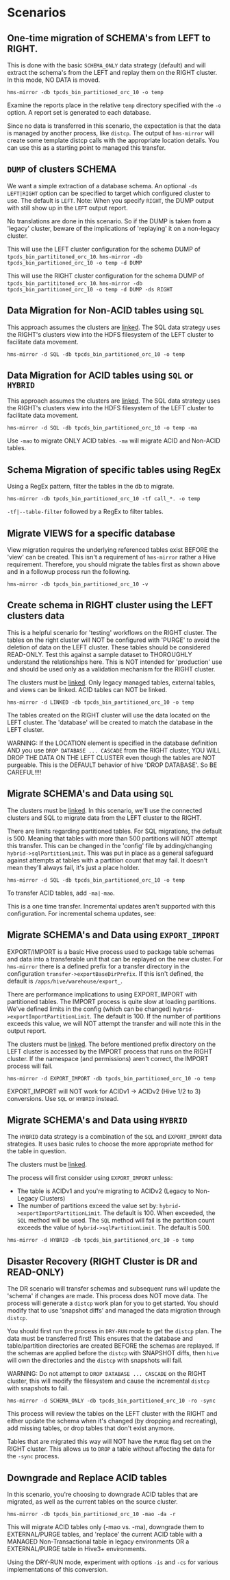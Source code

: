 # Scenarios

## One-time migration of SCHEMA's from LEFT to RIGHT.

This is done with the basic `SCHEMA_ONLY` data strategy (default) and will extract the schema's from the LEFT and replay them on the RIGHT cluster.  In this mode, NO DATA is moved.

`hms-mirror -db tpcds_bin_partitioned_orc_10 -o temp`

Examine the reports place in the relative `temp` directory specified with the `-o` option. A report set is generated to each database.

Since no data is transferred in this scenario, the expectation is that the data is managed by another process, like `distcp`.  The output of `hms-mirror` will create some template distcp calls with the appropriate location details.  You can use this as a starting point to managed this transfer.

## `DUMP` of clusters SCHEMA

We want a simple extraction of a database schema.  An optional `-ds LEFT|RIGHT` option can be specified to target which configured cluster to use.  The default is `LEFT`.  Note: When you specify `RIGHT`, the DUMP output with still show up in the `LEFT` output report.

No translations are done in this scenario.  So if the DUMP is taken from a 'legacy' cluster, beware of the implications of 'replaying' it on a non-legacy cluster.

This will use the LEFT cluster configuration for the schema DUMP of `tpcds_bin_partititoned_orc_10`.
`hms-mirror -db tpcds_bin_partitioned_orc_10 -o temp -d DUMP`

This will use the RIGHT cluster configuration for the schema DUMP of `tpcds_bin_partititoned_orc_10`.
`hms-mirror -db tpcds_bin_partitioned_orc_10 -o temp -d DUMP -ds RIGHT`

## Data Migration for Non-ACID tables using `SQL`

This approach assumes the clusters are [linked](Linking-Cluster-Storage-Layers.md).  The SQL data strategy uses the RIGHT's clusters view into the HDFS filesystem of the LEFT cluster to facilitate data movement.

`hms-mirror -d SQL -db tpcds_bin_partitioned_orc_10 -o temp`

## Data Migration for ACID tables using `SQL` or `HYBRID`

This approach assumes the clusters are [linked](Linking-Cluster-Storage-Layers.md).  The SQL data strategy uses the RIGHT's clusters view into the HDFS filesystem of the LEFT cluster to facilitate data movement.

`hms-mirror -d SQL -db tpcds_bin_partitioned_orc_10 -o temp -ma`

Use `-mao` to migrate ONLY ACID tables.  `-ma` will migrate ACID and Non-ACID tables.

## Schema Migration of specific tables using RegEx

Using a RegEx pattern, filter the tables in the db to migrate.

`hms-mirror -db tpcds_bin_partitioned_orc_10 -tf call_*. -o temp`

`-tf|--table-filter` followed by a RegEx to filter tables.

## Migrate VIEWS for a specific database

View migration requires the underlying referenced tables exist BEFORE the 'view' can be created.  This isn't a requirement of `hms-mirror` rather a Hive requirement.  Therefore, you should migrate the tables first as shown above and in a followup process run the following.

`hms-mirror -db tpcds_bin_partitioned_orc_10 -v`

## Create schema in RIGHT cluster using the LEFT clusters data

This is a helpful scenario for 'testing' workflows on the RIGHT cluster.  The tables on the right cluster will NOT be configured with 'PURGE' to avoid the deletion of data on the LEFT cluster.  These tables should be considered READ-ONLY.  Test this against a sample dataset to THOROUGHLY understand the relationships here.  This is NOT intended for 'production' use and should be used only as a validation mechanism for the RIGHT cluster.

The clusters must be [linked](Linking-Cluster-Storage-Layers.md).  Only legacy managed tables, external tables, and views can be linked.  ACID tables can NOT be linked.

`hms-mirror -d LINKED -db tpcds_bin_partitioned_orc_10 -o temp`

The tables created on the RIGHT cluster will use the data located on the LEFT cluster.  The 'database' will be created to match the database in the LEFT cluster.

WARNING:  If the LOCATION element is specified in the database definition AND you use `DROP DATABASE ... CASCADE` from the RIGHT cluster, YOU WILL DROP THE DATA ON THE LEFT CLUSTER even though the tables are NOT purgeable.  This is the DEFAULT behavior of hive 'DROP DATABASE'.  So BE CAREFUL!!!!

## Migrate SCHEMA's and Data using `SQL`

The clusters must be [linked](Linking-Cluster-Storage-Layers.md).  In this scenario, we'll use the connected clusters and SQL to migrate data from the LEFT cluster to the RIGHT.

There are limits regarding partitioned tables.  For SQL migrations, the default is 500.  Meaning that tables with more than 500 partitions will NOT attempt this transfer.  This can be changed in the 'config' file by adding/changing `hybrid->sqlPartitionLimit`.  This was put in place as a general safeguard against attempts at tables with a partition count that may fail.  It doesn't mean they'll always fail, it's just a place holder.

`hms-mirror -d SQL -db tpcds_bin_partitioned_orc_10 -o temp`

To transfer ACID tables, add `-ma|-mao`.

This is a one time transfer.  Incremental updates aren't supported with this configuration.  For incremental schema updates, see:

## Migrate SCHEMA's and Data using `EXPORT_IMPORT`

EXPORT/IMPORT is a basic Hive process used to package table schemas and data into a transferable unit that can be replayed on the new cluster.  For `hms-mirror` there is a defined prefix for a transfer directory in the configuration `transfer->exportBaseDirPrefix`.  If this isn't defined, the default is `/apps/hive/warehouse/export_`.

There are performance implications to using EXPORT_IMPORT with partitioned tables.  The IMPORT process is quite slow at loading partitions.  We've defined limits in the config (which can be changed) `hybrid->exportImportPartitionLimit`.  The default is 100.  If the number of partitions exceeds this value, we will NOT attempt the transfer and will note this in the output report.

The clusters must be [linked](Linking-Cluster-Storage-Layers.md).  The before mentioned prefix directory on the LEFT cluster is accessed by the IMPORT process that runs on the RIGHT cluster.  If the namespace (and permissions) aren't correct, the IMPORT process will fail.

`hms-mirror -d EXPORT_IMPORT -db tpcds_bin_partitioned_orc_10 -o temp`

EXPORT_IMPORT will NOT work for ACIDv1 -> ACIDv2 (Hive 1/2 to 3) conversions.  Use `SQL` or `HYBRID` instead.

## Migrate SCHEMA's and Data using `HYBRID`

The `HYBRID` data strategy is a combination of the `SQL` and `EXPORT_IMPORT` data strategies.  It uses basic rules to choose the more appropriate method for the table in question.

The clusters must be [linked](Linking-Cluster-Storage-Layers.md).

The process will first consider using `EXPORT_IMPORT` unless:
- The table is ACIDv1 and you're migrating to ACIDv2 (Legacy to Non-Legacy Clusters)
- The number of partitions exceed the value set by: `hybrid->exportImportPartitionLimit`.  The default is 100.  When exceeded, the `SQL` method will be used.  The `SQL` method will fail is the partition count exceeds the value of `hybrid->sqlPartitionLimit`.  The default is 500.

`hms-mirror -d HYBRID -db tpcds_bin_partitioned_orc_10 -o temp`

## Disaster Recovery (RIGHT Cluster is DR and READ-ONLY)

The DR scenario will transfer schemas and subsequent runs will update the 'schema' if changes are made.  This process does NOT move data.  The process will generate a `distcp` work plan for you to get started.  You should modify that to use 'snapshot diffs' and managed the data migration through `distcp`.

You should first run the process in `DRY-RUN` mode to get the `distcp` plan.  The data must be transferred first!  This ensures that the database and table/partition directories are created BEFORE the schemas are replayed.  If the schemas are applied before the `distcp` with SNAPSHOT diffs, then `hive` will own the directories and the `distcp` with snapshots will fail.

WARNING: Do not attempt to `DROP DATABASE ... CASCADE` on the RIGHT cluster, this will modify the filesystem and cause the incremental `distcp` with snapshots to fail.

`hms-mirror -d SCHEMA_ONLY -db tpcds_bin_partitioned_orc_10 -ro -sync`

This process will review the tables on the LEFT cluster with the RIGHT and either update the schema when it's changed (by dropping and recreating), add missing tables, or drop tables that don't exist anymore.

Tables that are migrated this way will NOT have the `PURGE` flag set on the RIGHT cluster.  This allows us to `DROP` a table without affecting the data for the `-sync` process.

## Downgrade and Replace ACID tables

In this scenario, you're choosing to downgrade ACID tables that are migrated, as well as the current tables on the source cluster.

`hms-mirror -db tpcds_bin_partitioned_orc_10 -mao -da -r`

This will migrate ACID tables only (-mao vs. -ma), downgrade them to EXTERNAL/PURGE tables, and 'replace' the current ACID table with a MANAGED Non-Transactional table in legacy environments OR a EXTERNAL/PURGE table in Hive3+ environments.

Using the DRY-RUN mode, experiment with options `-is` and `-cs` for various implementations of this conversion.